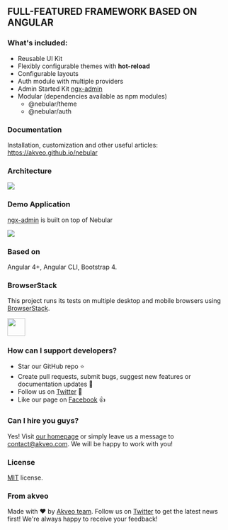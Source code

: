 ## FULL-FEATURED FRAMEWORK BASED ON ANGULAR

### What's included:

- Reusable UI Kit 
- Flexibly configurable themes with **hot-reload**
- Configurable layouts 
- Auth module with multiple providers
- Admin Started Kit [ngx-admin](http://github.com/akveo/ngx-admin)
- Modular (dependencies available as npm modules)
  - @nebular/theme
  - @nebular/auth

### Documentation
Installation, customization and other useful articles: https://akveo.github.io/nebular

### Architecture
<img src="https://i.imgur.com/H4coTS7.png" />

### Demo Application
[ngx-admin](https://github.com/akveo/ngx-admin) is built on top of Nebular

<a href="http://akveo.com/ngx-admin"><img src="https://i.imgur.com/sY4pflD.jpg" /></a>

### Based on
Angular 4+, Angular CLI, Bootstrap 4.

### BrowserStack
This project runs its tests on multiple desktop and mobile browsers using [BrowserStack](http://www.browserstack.com).

<img src="https://cloud.githubusercontent.com/assets/131406/22254249/534d889e-e254-11e6-8427-a759fb23b7bd.png" height="40" />

### How can I support developers?
- Star our GitHub repo :star:
- Create pull requests, submit bugs, suggest new features or documentation updates :wrench:
- Follow us on [Twitter](https://twitter.com/akveo_inc) :feet:
- Like our page on [Facebook](https://www.facebook.com/akveo/) :thumbsup:

### Can I hire you guys?
Yes!  Visit [our homepage](http://akveo.com/) or simply leave us a message to [contact@akveo.com](mailto:contact@akveo.com). We will be happy to work with you!

### License
[MIT](LICENSE.txt) license.

### From akveo
Made with :heart:  by [Akveo team](http://akveo.com/). Follow us on [Twitter](https://twitter.com/akveo_inc) to get the latest news first!
We're always happy to receive your feedback!
